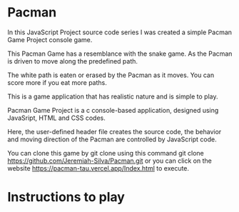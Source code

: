 # Pacman


In this JavaScript Project source code series I was created a simple Pacman Game 
Project console game. 

This Pacman Game has a resemblance with the snake game. 
As the Pacman is driven to move along the predefined path. 

The white path is eaten or erased by the Pacman as it moves. 
You can score more if you eat more paths.

This is a game application that has realistic nature and is simple to play. 

Pacman Game Project is a c console-based application, designed using JavaSript, 
HTML and CSS codes. 

Here, the user-defined header file creates the source code, 
the behavior and moving direction of the Pacman are controlled by JavaScript code. 

You can clone this game by git clone using this command git clone https://github.com/Jeremiah-Silva/Pacman.git 
or you can click on the website https://pacman-tau.vercel.app/Index.html to execute.

# Instructions to play
